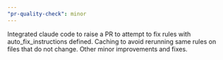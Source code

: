 ```yaml
---
"pr-quality-check": minor
---
```


Integrated claude code to raise a PR to attempt to fix rules with
auto_fix_instructions defined. Caching to avoid rerunning same rules on files
that do not change. Other minor improvements and fixes.
